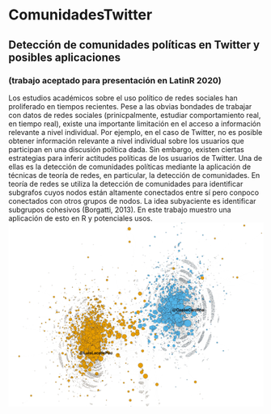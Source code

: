 # ComunidadesTwitter
## Detección de comunidades políticas en Twitter y posibles aplicaciones
### (trabajo aceptado para presentación en LatinR 2020)

Los estudios académicos sobre el uso político de redes sociales han proliferado en tiempos recientes. Pese a las obvias bondades de trabajar con datos de redes sociales (prinicpalmente, estudiar comportamiento real, en tiempo real), existe una importante limitación en el acceso a información relevante a nivel individual. Por ejemplo, en el caso de Twitter, no es posible obtener información relevante a nivel individual sobre los usuarios que participan en una discusión política dada. Sin embargo, existen ciertas estrategias para inferir actitudes políticas de los usuarios de Twitter. Una de ellas es la detección de comunidades políticas mediante la aplicación de técnicas de teoría de redes, en particular, la detección de comunidades. En teoría de redes se utiliza la detección de comunidades para identificar subgrafos cuyos nodos están altamente conectados entre sí pero conpoco conectados con otros grupos de nodos. La idea subyaciente es identificar subgrupos cohesivos (Borgatti, 2013). En este trabajo muestro una aplicación de esto en R y potenciales usos. 
 ![](ima1.jpg)










